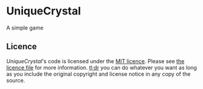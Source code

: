 # UniqueCrystal
A simple game

## Licence
*UniqueCrystal*'s code is licensed under the [MIT licence](https://opensource.org/licenses/MIT). Please see [the licence file](LICENSE) for more information. [tl;dr](https://tldrlegal.com/license/mit-license) you can do whatever you want as long as you include the original copyright and license notice in any copy of the source.
